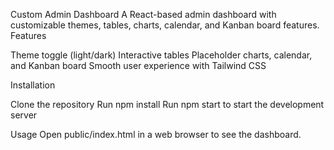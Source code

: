 Custom Admin Dashboard
A React-based admin dashboard with customizable themes, tables, charts, calendar, and Kanban board features.
Features

Theme toggle (light/dark)
Interactive tables
Placeholder charts, calendar, and Kanban board
Smooth user experience with Tailwind CSS

Installation

Clone the repository
Run npm install
Run npm start to start the development server

Usage
Open public/index.html in a web browser to see the dashboard.
